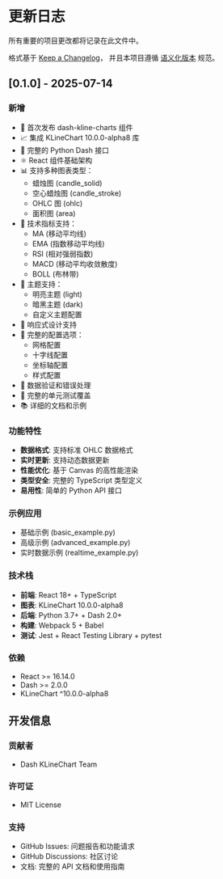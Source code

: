 # 更新日志

所有重要的项目更改都将记录在此文件中。

格式基于 [Keep a Changelog](https://keepachangelog.com/zh-CN/1.0.0/)，
并且本项目遵循 [语义化版本](https://semver.org/lang/zh-CN/) 规范。



## [0.1.0] - 2025-07-14

### 新增
- 🎉 首次发布 dash-kline-charts 组件
- 📈 集成 KLineChart 10.0.0-alpha8 库
- 🐍 完整的 Python Dash 接口
- ⚛️ React 组件基础架构
- 📊 支持多种图表类型：
  - 蜡烛图 (candle_solid)
  - 空心蜡烛图 (candle_stroke)
  - OHLC 图 (ohlc)
  - 面积图 (area)
- 📐 技术指标支持：
  - MA (移动平均线)
  - EMA (指数移动平均线)
  - RSI (相对强弱指数)
  - MACD (移动平均收敛散度)
  - BOLL (布林带)
- 🎨 主题支持：
  - 明亮主题 (light)
  - 暗黑主题 (dark)
  - 自定义主题配置
- 📱 响应式设计支持
- 🔧 完整的配置选项：
  - 网格配置
  - 十字线配置
  - 坐标轴配置
  - 样式配置
- 📝 数据验证和错误处理
- 🧪 完整的单元测试覆盖
- 📚 详细的文档和示例

### 功能特性
- **数据格式**: 支持标准 OHLC 数据格式
- **实时更新**: 支持动态数据更新
- **性能优化**: 基于 Canvas 的高性能渲染
- **类型安全**: 完整的 TypeScript 类型定义
- **易用性**: 简单的 Python API 接口

### 示例应用
- 基础示例 (basic_example.py)
- 高级示例 (advanced_example.py)
- 实时数据示例 (realtime_example.py)

### 技术栈
- **前端**: React 18+ + TypeScript
- **图表**: KLineChart 10.0.0-alpha8
- **后端**: Python 3.7+ + Dash 2.0+
- **构建**: Webpack 5 + Babel
- **测试**: Jest + React Testing Library + pytest

### 依赖
- React >= 16.14.0
- Dash >= 2.0.0
- KLineChart ^10.0.0-alpha8

## 开发信息

### 贡献者
- Dash KLineChart Team

### 许可证
- MIT License

### 支持
- GitHub Issues: 问题报告和功能请求
- GitHub Discussions: 社区讨论
- 文档: 完整的 API 文档和使用指南